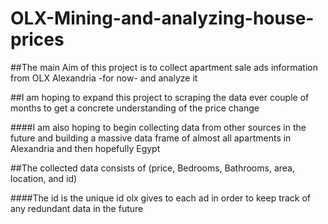 # OLX-Mining-and-analyzing-house-prices

##The main Aim of this project is to collect apartment sale ads information from OLX Alexandria -for now- and analyze it



##I am hoping to expand this project to scraping the data ever couple of months to get a concrete understanding of the price change

####I am also hoping to begin collecting data from other sources in the future and building a massive data frame of almost all apartments in Alexandria and then hopefully Egypt



##The collected data consists of (price, Bedrooms, Bathrooms, area, location, and id)

####The id is the unique id olx gives to each ad in order to keep track of any redundant data in the future
